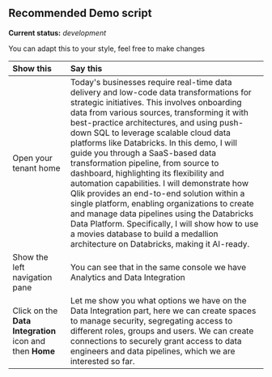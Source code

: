 ## Recommended Demo script
**Current status:** *development*

You can adapt this to your style, feel free to make changes

| Show this | Say this |
| :-------------------- | :------------- |
| Open your tenant home  | Today's businesses require real-time data delivery and low-code data transformations for strategic initiatives. This involves onboarding data from various sources, transforming it with best-practice architectures, and using push-down SQL to leverage scalable cloud data platforms like Databricks. In this demo, I will guide you through a SaaS-based data transformation pipeline, from source to dashboard, highlighting its flexibility and automation capabilities. I will demonstrate how Qlik provides an end-to-end solution within a single platform, enabling organizations to create and manage data pipelines using the Databricks Data Platform. Specifically, I will show how to use a movies database to build a medallion architecture on Databricks, making it AI-ready. |
| Show the left navigation pane | You can see that in the same console we have Analytics and Data Integration |
| Click on the **Data Integration** icon and then **Home** | Let me show you what options we have on the Data Integration part, here we can create spaces to manage security, segregating access to different roles, groups and users. We can create connections to securely grant access to data engineers and data pipelines, which we are interested so far. | 